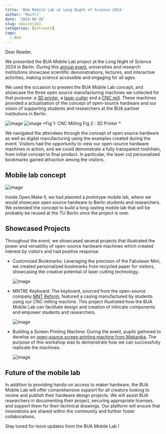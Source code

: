 ```yaml
---
title: 'BUA Mobile Lab at Long Night of Science 2024'
author: 'Maitri'
date: '2024-06-26'
slug: mobilelab1
categories: [outreach]
tags:
  - BUA
---
```



Dear Reader, 

We presented the BUA Mobile Lab project at the Long Night of Science 2024 in Berlin. During this [annual event](https://www.langenachtderwissenschaften.de),
universities and research institutions showcase scientific demonstrations, lectures, and interactive activities, making science accessible and engaging for all ages. 

We used the occasion to present the BUA Mobile Lab concept, and showcase the three open source manufacturing machines we collected for that purpose: a [3D printer](https://www.inmachines.net/open-lab-starter-kit#Small3DPrinter), a [laser-cutter](https://www.inmachines.net/open-lab-starter-kit#SmallLaser) and a [CNC mill](https://www.mekanika.io/mekanika-cnc-milling). These machines provided a actualisation of the concept of open-source hardware and our vision of supporting students and researchers at the BUA partner institutions in Berlin.

![image](https://github.com/open-make/openmakewebsite/assets/161837980/9ad810bb-9e73-4bba-a7ea-d5dd7c28b0f5)    ![image](https://github.com/open-make/openmakewebsite/assets/161837980/9164e7c6-6ce6-4587-9e43-7ae30bd859fd)                                                          *Fig 1: CNC Milling  Fig 2 : 3D Printer *

We navigated the attendees through the concept of open source hardware as well as digital manufacturing using the examples created during the event.
Visitors had the  opportunity to view our open-source hardware machines in action, and we could demonstrate a fully transparent toolchain, from initial concept to final product. In particular, the laser cut personalized bookmarks gained attraction among the visitors.

## Mobile lab concept


![image](https://github.com/open-make/openmakewebsite/assets/161837980/0d132fd2-b197-4988-88cd-35eb38d1430b)

Inside Open.Make II, we had planned a prototype mobile lab, where we would showcase open source hardware to Berlin students and researchers. We extended the concept to build a long-lasting mobile lab that will be probably be reused at the TU Berlin once the project is over. 




## Showcased Projects

Throughout the event, we showcased several projects that illustrated the power and versatility of open-source hardware machines which created interest by visitors and had positive response

* Customized Bookmarks: Leveraging the precision of the Fabulaser Mini, we created personalized bookmarks from recycled paper for visitors, showcasing the creative potential of laser cutting technology.

  ![image](https://github.com/open-make/openmakewebsite/assets/161837980/4235b768-16c2-480f-a35d-d341d70b1811)


* MNTRE Keyboard: The keyboard, sourced from the open-source company [MNT Reform](https://mntre.com), featured a casing manufactured by students using our CNC milling machine. This project illustrated how the BUA Mobile Lab can facilitate  design and creation of intricate components and empower students and researchers.

  ![image](https://github.com/open-make/openmakewebsite/assets/161837980/7c284f40-26b6-4430-8158-13febef163cd)


* Building a Screen Printing Machine: During the event, pupils gathered to develop an [open-source screen printing machine from Mekanika](https://www.mekanika.io/shop/category/screen-printing-4?gad_source=5&gclid=EAIaIQobChMIpqfWjaK_hwMVm1qRBR3CMg-wEAAYASAAEgLP-fD_BwE). The purpose of this workshop was to demonstrate how we can successfully replicate the machines.

  ![image](https://github.com/open-make/openmakewebsite/assets/161837980/5a7ca432-d9b3-4e47-968c-7c77136fd605)


## Future of the mobile lab

In addition to providing hands-on access to maker hardware, the BUA Mobile Lab will offer comprehensive support for all creators looking to review and publish their hardware design projects. We will assist BUA researchers in documenting their project, securing appropriate licenses, and support them for their technical drawings. Our platform will ensure that innovations are shared within the community and further foster collaborations.

Stay tuned for more updates from the BUA Mobile Lab !